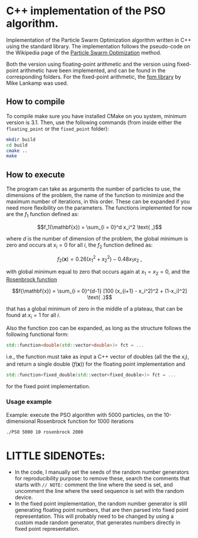 # C++ implementation of the PSO algorithm.

Implementation of the Particle Swarm Optimization algorithm written in C++ using the standard library. The implementation follows the pseudo-code on the Wikipedia page of the [Particle Swarm Optimization](https://en.wikipedia.org/wiki/Particle_swarm_optimization#Algorithm) method.

Both the version using floating-point arithmetic and the version using fixed-point arithmetic have been implemented, and can be found in the corresponding folders.
For the fixed-point arithmetic, the [fpm library](https://github.com/MikeLankamp/fpm) by Mike Lankamp was used.

## How to compile

To compile make sure you have installed CMake on you system, minimum version is 3.1.
Then, use the following commands (from inside either the `floating_point` or the `fixed_point` folder):
```bash
mkdir build
cd build
cmake ..
make
```

## How to execute

The program can take as arguments the number of particles to use, the dimensions of the problem, the name of the function to minimize and the maximum number of iterations, in this order. These can be expanded if you need more flexibility on the parameters.
The functions implemented for now are the $f_1$ function defined as:
```math
f_1(\mathbf{x}) = \sum_{i = 0}^d x_i^2 \text{    ,}
```
where $d$ is the number of dimension of the problem, the global minimum is zero and occurs at $x_i = 0$ for all $i$, the $f_2$ function defined as:
```math
f_2(\mathbf{x}) = 0.26(x_1^2 + x_2^2) - 0.48 x_1x_2 \text{    ,}
```
with global minimum equal to zero that occurs again at $x_1 = x_2 = 0$, and the [Rosenbrock function](https://en.wikipedia.org/wiki/Rosenbrock_function)
```math
f(\mathbf{x}) = \sum_{i = 0}^{d-1} [100 (x_{i+1} - x_i^2)^2 + (1-x_i)^2] \text{    .}
```
that has a global minimum of zero in the middle of a plateau, that can be found at $x_i = 1$ for all $i$.

Also the function zoo can be expanded, as long as the structure follows the following functional form:
```cpp
std::function<double(std::vector<double>)> fct = ...
```
i.e., the function must take as input a C++ vector of doubles (all the the $x_i$), and return a single double ($`f(\mathbf{x})`$) for the floating point implementation and 
```cpp
std::function<fixed_double(std::vector<fixed_double>)> fct = ...
```
for the fixed point implementation.

### Usage example
Example: execute the PSO algorithm with 5000 particles, on the 10-dimensional Rosenbrock function for 1000 iterations
```bash
./PSO 5000 10 rosenbrock 2000
```

# LITTLE SIDENOTEs:
- In the code, I manually set the seeds of the random number generators for reproducibility purpose: to remove these, search the comments that starts with `// NOTE:` comment the line where the seed is set, and uncomment the line where the seed sequence is set with the random device.
- In the fixed point implementation, the random number generator is still generating floating point numbers, that are then parsed into fixed point representation. This will probably need to be changed by using a custom made random generator, that generates numbers directly in fixed point representation.